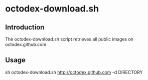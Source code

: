# octodex-download.sh

## Introduction
The octodex-download.sh script retrieves all public images on octodex.github.com

## Usage

sh octodex-download.sh http://octodex.github.com -d DIRECTORY
